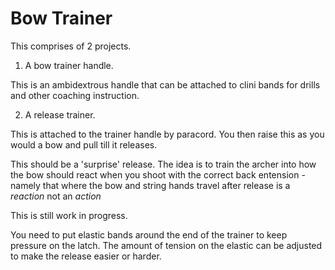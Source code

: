 # Bow Trainer

This comprises of 2 projects.

1. A bow trainer handle.

This is an ambidextrous handle that can be attached to clini bands for drills and other coaching instruction.

2. A release trainer.

This is attached to the trainer handle by paracord. You then raise this as you would a bow and pull till it releases.

This should be a 'surprise' release. The idea is to train the archer into how the bow should react when you shoot with the correct back entension - namely that where the bow and string hands travel after release is a *reaction* not an *action*

This is still work in progress.

You need to put elastic bands around the end of the trainer to keep pressure on the latch. The amount of tension on the elastic can be adjusted to make the release easier or harder.

